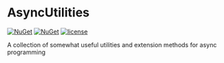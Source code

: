 # AsyncUtilities
[![NuGet](https://img.shields.io/nuget/dt/AsyncUtilities.svg)](https://www.nuget.org/packages/AsyncUtilities)
[![NuGet](https://img.shields.io/nuget/v/AsyncUtilities.svg)](https://www.nuget.org/packages/AsyncUtilities)
[![license](https://img.shields.io/github/license/i3arnon/AsyncUtilities.svg)](LICENSE)

A collection of somewhat useful utilities and extension methods for async programming